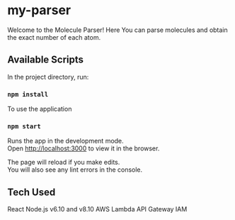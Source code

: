 # my-parser

Welcome to the Molecule Parser!
Here You can parse molecules and obtain the exact number of each atom.

## Available Scripts

In the project directory, run:

### `npm install`
To use the application

### `npm start`

Runs the app in the development mode.<br>
Open [http://localhost:3000](http://localhost:3000) to view it in the browser.

The page will reload if you make edits.<br>
You will also see any lint errors in the console.

## Tech Used
React
Node.js v6.10 and v8.10
AWS
Lambda
API Gateway
IAM
